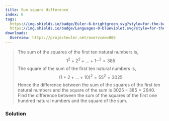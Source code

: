 ```yaml
---
title: Sum square difference
index: 6
tags:
  https://img.shields.io/badge/Euler-6-brightgreen.svg?style=for-the-badge: https://projecteuler.net/problem=6
  https://img.shields.io/badge/Languages-0-blueviolet.svg?style=for-the-badge:
downloads:
  Overview: https://projecteuler.net/overview=006
---
```


> The sum of the squares of the first ten natural numbers is,
> $$
> 1^2+2^2+\ldots+1-^2=385
> $$
> The square of the sum of the first ten natural numbers is,
> $$
> (1 + 2 + ... + 10)^2 = 55^2 = 3025
> $$
> Hence the difference between the sum of the squares of the first ten natural
> numbers and the square of the sum is $3025 − 385 = 2640$. Find the difference
> between the sum of the squares of the first one hundred natural numbers and
> the square of the sum.

### Solution


